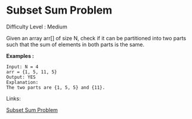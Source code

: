 # Subset Sum Problem

Difficulty Level : Medium

Given an array arr[] of size N, check if it can be partitioned into two parts such that the sum of elements in both parts is the same.

**Examples :**

```
Input: N = 4
arr = {1, 5, 11, 5}
Output: YES
Explanation: 
The two parts are {1, 5, 5} and {11}.
```

Links:

[Subset Sum Problem](https://www.geeksforgeeks.org/problems/subset-sum-problem2014/1)